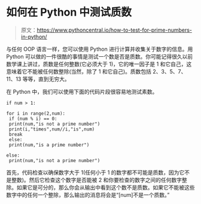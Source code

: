 # 如何在 Python 中测试质数

> 原文：<https://www.pythoncentral.io/how-to-test-for-prime-numbers-in-python/>

与任何 OOP 语言一样，您可以使用 Python 进行计算并收集关于数字的信息。用 Python 可以做的一件很酷的事情是测试一个数是否是质数。你可能记得很久以前数学课上讲过，质数是任何整数(它必须大于 1)，它的唯一因子是 1 和它自己，这意味着它不能被任何数整除(当然，除了 1 和它自己)。质数包括 2、3、5、7、11、13 等等，直到无穷大。

在 Python 中，我们可以使用下面的代码片段很容易地测试素数。

```
if num > 1:

for i in range(2,num):
 if (num % i) == 0:
 print(num,"is not a prime number")
 print(i,"times",num//i,"is",num)
 break
 else:
 print(num,"is a prime number")

else:
 print(num,"is not a prime number")
```

首先，代码检查以确保数字大于 1(任何小于 1 的数字都不可能是质数，因为它不是整数)。然后它检查这个数字是否能被 2 和你要检查的数字之间的任何数字整除。如果它是可分的，那么你会从输出中看到这个数不是质数。如果它不能被这些数字中的任何一个整除，那么输出的消息将会是“[num]不是一个质数。”
